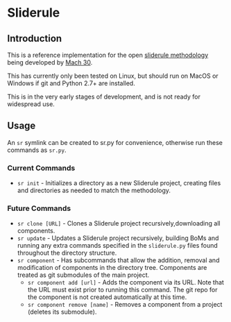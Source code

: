 # Sliderule

## Introduction
This is a reference implementation for the open [sliderule methodology](https://github.com/Mach30/sliderule) being developed by [Mach 30](http://mach30.org/).

This has currently only been tested on Linux, but should run on MacOS or Windows if git and Python 2.7+ are installed.

This is in the very early stages of development, and is not ready for widespread use.

## Usage

An `sr` symlink can be created to sr.py for convenience, otherwise run these commands as `sr.py`.

### Current Commands
- `sr init` - Initializes a directory as a new Sliderule project, creating files and directories as needed to match the methodology.

### Future Commands
- `sr clone [URL]` - Clones a Sliderule project recursively,downloading all components.
- `sr update` - Updates a Sliderule project recursively, building BoMs and running any extra commands specified in the `sliderule.py` files found throughout the directory structure.
- `sr component` - Has subcommands that allow the addition, removal and modification of components in the directory tree. Components are treated as git submodules of the main project.
  - `sr component add [url]` - Adds the component via its URL. Note that the URL must exist prior to running this command. The git repo for the component is not created automatically at this time.
  - `sr component remove [name]` - Removes a component from a project (deletes its submodule).

